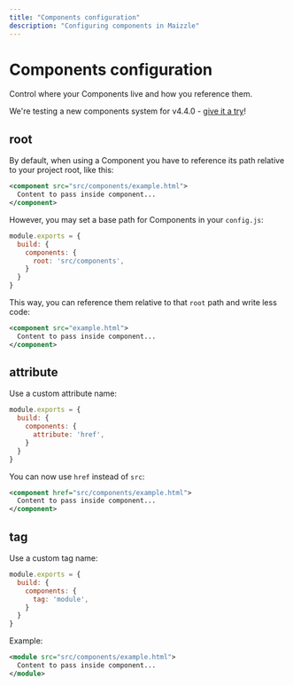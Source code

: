 ```yaml
---
title: "Components configuration"
description: "Configuring components in Maizzle"
---
```


# Components configuration

Control where your Components live and how you reference them.

<alert class="lg:hidden">We're testing a new components system for v4.4.0 - [give it a try](https://github.com/maizzle/framework/releases/tag/v4.4.0-beta.1)!</alert>

## root

By default, when using a Component you have to reference its path relative to your project root, like this:

<code-sample title="src/templates/example.html">

  ```xml
  <component src="src/components/example.html">
    Content to pass inside component...
  </component>
  ```

</code-sample>

However, you may set a base path for Components in your `config.js`:

<code-sample title="config.js">

  ```js
  module.exports = {
    build: {
      components: {
        root: 'src/components',
      }
    }
  }
  ```

</code-sample>

This way, you can reference them relative to that `root` path and write less code:

<code-sample title="src/templates/example.html">

  ```xml
  <component src="example.html">
    Content to pass inside component...
  </component>
  ```

</code-sample>

## attribute

Use a custom attribute name:

<code-sample title="config.js">

  ```js
  module.exports = {
    build: {
      components: {
        attribute: 'href',
      }
    }
  }
  ```

</code-sample>

You can now use `href` instead of `src`:

<code-sample title="src/templates/example.html">

  ```xml
  <component href="src/components/example.html">
    Content to pass inside component...
  </component>
  ```

</code-sample>

## tag

Use a custom tag name:

<code-sample title="config.js">

  ```js
  module.exports = {
    build: {
      components: {
        tag: 'module',
      }
    }
  }
  ```

</code-sample>

Example:

<code-sample title="src/templates/example.html">

  ```xml
  <module src="src/components/example.html">
    Content to pass inside component...
  </module>
  ```

</code-sample>
